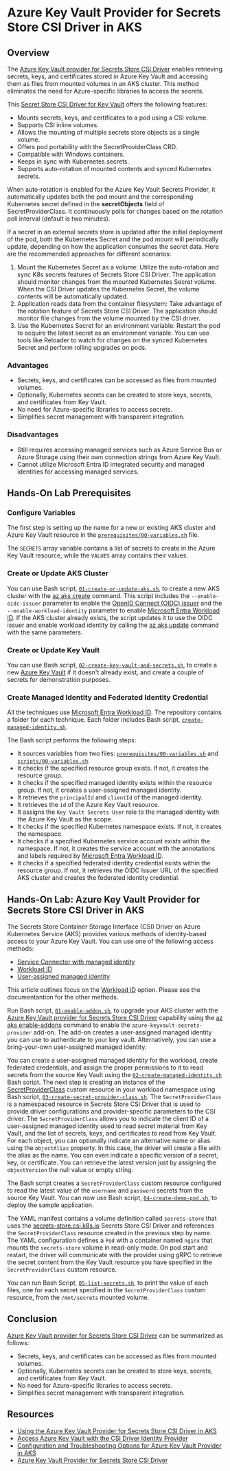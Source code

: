 # Azure Key Vault Provider for Secrets Store CSI Driver in AKS

## Overview

The [Azure Key Vault provider for Secrets Store CSI Driver](https://learn.microsoft.com/azure/aks/csi-secrets-store-driver) enables retrieving secrets, keys, and certificates stored in Azure Key Vault and accessing them as files from mounted volumes in an AKS cluster. This method eliminates the need for Azure-specific libraries to access the secrets.

This [Secret Store CSI Driver for Key Vault](https://github.com/Azure/secrets-store-csi-driver-provider-azure) offers the following features:

- Mounts secrets, keys, and certificates to a pod using a CSI volume.
- Supports CSI inline volumes.
- Allows the mounting of multiple secrets store objects as a single volume.
- Offers pod portability with the SecretProviderClass CRD.
- Compatible with Windows containers.
- Keeps in sync with Kubernetes secrets.
- Supports auto-rotation of mounted contents and synced Kubernetes secrets.

When auto-rotation is enabled for the Azure Key Vault Secrets Provider, it automatically updates both the pod mount and the corresponding Kubernetes secret defined in the **secretObjects** field of SecretProviderClass. It continuously polls for changes based on the rotation poll interval (default is two minutes).

If a secret in an external secrets store is updated after the initial deployment of the pod, both the Kubernetes Secret and the pod mount will periodically update, depending on how the application consumes the secret data. Here are the recommended approaches for different scenarios:

1. Mount the Kubernetes Secret as a volume: Utilize the auto-rotation and sync K8s secrets features of Secrets Store CSI Driver. The application should monitor changes from the mounted Kubernetes Secret volume. When the CSI Driver updates the Kubernetes Secret, the volume contents will be automatically updated.
2. Application reads data from the container filesystem: Take advantage of the rotation feature of Secrets Store CSI Driver. The application should monitor file changes from the volume mounted by the CSI driver.
3. Use the Kubernetes Secret for an environment variable: Restart the pod to acquire the latest secret as an environment variable. You can use tools like Reloader to watch for changes on the synced Kubernetes Secret and perform rolling upgrades on pods.

### Advantages

- Secrets, keys, and certificates can be accessed as files from mounted volumes.
- Optionally, Kubernetes secrets can be created to store keys, secrets, and certificates from Key Vault.
- No need for Azure-specific libraries to access secrets.
- Simplifies secret management with transparent integration.

### Disadvantages

- Still requires accessing managed services such as Azure Service Bus or Azure Storage using their own connection strings from Azure Key Vault.
- Cannot utilize Microsoft Entra ID integrated security and managed identities for accessing managed services.

## Hands-On Lab Prerequisites

### Configure Variables

The first step is setting up the name for a new or existing AKS cluster and Azure Key Vault resource in the [`prerequisites/00-variables.sh`](./artifacts/scripts/prerequisites/00-variables.sh) file.

The `SECRETS` array variable contains a list of secrets to create in the Azure Key Vault resource, while the `VALUES` array contains their values. 

### Create or Update AKS Cluster

You can use Bash script, [`01-create-or-update-aks.sh`](./artifacts/scripts/prerequisites/01-create-or-update-aks.sh), to create a new AKS cluster with the [az aks create](https://learn.microsoft.com/cli/azure/aks?view=azure-cli-latest#az-aks-create) command. This script includes the `--enable-oidc-issuer` parameter to enable the [OpenID Connect (OIDC) issuer](https://learn.microsoft.com/azure/aks/use-oidc-issuer) and the `--enable-workload-identity` parameter to enable [Microsoft Entra Workload ID](https://learn.microsoft.com/azure/aks/workload-identity-overview). If the AKS cluster already exists, the script updates it to use the OIDC issuer and enable workload identity by calling the [az aks update](https://learn.microsoft.com/cli/azure/aks?view=azure-cli-latest#az-aks-update) command with the same parameters.

### Create or Update Key Vault

You can use Bash script, [`02-create-key-vault-and-secrets.sh`](./artifacts/scripts/prerequisites/02-create-key-vault-and-secrets.sh), to create a new [Azure Key Vault](https://learn.microsoft.com/azure/key-vault/general/basic-concepts) if it doesn't already exist, and create a couple of secrets for demonstration purposes.

### Create Managed Identity and Federated Identity Credential

All the techniques use [Microsoft Entra Workload ID](https://learn.microsoft.com/azure/aks/workload-identity-overview). The repository contains a folder for each technique. Each folder includes Bash script, [`create-managed-identity.sh`](./artifacts/scripts/02-create-managed-identity.sh).

The Bash script performs the following steps:

- It sources variables from two files:  [`prerequisites/00-variables.sh`](./artifacts/scripts/prerequisites/00-variables.sh) and [`scripts/00-variables.sh`](./artifacts/scripts/00-variables.sh).
- It checks if the specified resource group exists. If not, it creates the resource group.
- It checks if the specified managed identity exists within the resource group. If not, it creates a user-assigned managed identity.
- It retrieves the `principalId` and `clientId` of the managed identity.
- It retrieves the `id` of the Azure Key Vault resource.
- It assigns the `Key Vault Secrets User` role to the managed identity with the Azure Key Vault as the scope.
- It checks if the specified Kubernetes namespace exists. If not, it creates the namespace.
- It checks if a specified Kubernetes service account exists within the namespace. If not, it creates the service account with the annotations and labels required by [Microsoft Entra Workload ID](https://learn.microsoft.com/azure/aks/workload-identity-overview).
- It checks if a specified federated identity credential exists within the resource group. If not, it retrieves the OIDC Issuer URL of the specified AKS cluster and creates the federated identity credential.

## Hands-On Lab: Azure Key Vault Provider for Secrets Store CSI Driver in AKS

The Secrets Store Container Storage Interface (CSI) Driver on Azure Kubernetes Service (AKS) provides various methods of identity-based access to your Azure Key Vault. You can use one of the following access methods:

- [Service Connector with managed identity](https://learn.microsoft.com/azure/aks/csi-secrets-store-identity-access?tabs=azure-portal&pivots=access-with-service-connector#create-a-service-connection-in-aks-with-service-connector)
- [Workload ID](https://learn.microsoft.com/azure/aks/csi-secrets-store-identity-access?tabs=azure-portal&pivots=access-with-a-microsoft-entra-workload-identity#create-a-service-connection-in-aks-with-service-connector)
- [User-assigned managed identity](https://learn.microsoft.com/azure/aks/csi-secrets-store-identity-access?tabs=azure-portal&pivots=access-with-a-user-assigned-managed-identity#create-a-service-connection-in-aks-with-service-connector)

This article outlines focus on the [Workload ID](https://learn.microsoft.com/azure/aks/csi-secrets-store-identity-access?tabs=azure-portal&pivots=access-with-a-microsoft-entra-workload-identity#create-a-service-connection-in-aks-with-service-connector) option. Please see the documentantion for the other methods.

Run Bash script, [`01-enable-addon.sh`](./artifacts/scripts/01-enable-addon.sh), to upgrade your AKS cluster with the [Azure Key Vault provider for Secrets Store CSI Driver](https://learn.microsoft.com/azure/aks/csi-secrets-store-driver) capability using the [az aks enable-addons](https://learn.microsoft.com/cli/azure/aks#az-aks-enable-addons) command to enable the `azure-keyvault-secrets-provider` add-on. The add-on creates a user-assigned managed identity you can use to authenticate to your key vault. Alternatively, you can use a bring-your-own user-assigned managed identity.

You can create a user-assigned managed identity for the workload, create federated credentials, and assign the proper permissions to it to read secrets from the source Key Vault using the [`02-create-managed-identity.sh`](./artifacts/scripts/02-create-managed-identity.sh) Bash script. The next step is creating an instance of the [SecretProviderClass](https://learn.microsoft.com/azure/aks/aksarc/secrets-store-csi-driver#create-and-apply-your-own-secretproviderclass-object) custom resource in your workload namespace using Bash script, [`03-create-secret-provider-class.sh`](./artifacts/scripts/03-create-secret-provider-class.sh). The `SecretProviderClass` is a namespaced resource in Secrets Store CSI Driver that is used to provide driver configurations and provider-specific parameters to the CSI driver. The `SecretProviderClass` allows you to indicate the client ID of a user-assigned managed identity used to read secret material from Key Vault, and the list of secrets, keys, and certificates to read from Key Vault. For each object, you can optionally indicate an alternative name or alias using the `objectAlias` property. In this case, the driver will create a file with the alias as the name. You can even indicate a specific version of a secret, key, or certificate. You can retrieve the latest version just by assigning the `objectVersion` the null value or empty string.

The Bash script creates a `SecretProviderClass` custom resource configured to read the latest value of the `username` and `password` secrets from the source Key Vault. You can now use Bash script, [`04-create-demo-pod.sh`](./artifacts/scripts/04-create-demo-pod.sh), to deploy the sample application.

The YAML manifest contains a volume definition called `secrets-store` that uses the [secrets-store.csi.k8s.io](https://secrets-store-csi-driver.sigs.k8s.io/) Secrets Store CSI Driver and references the `SecretProviderClass` resource created in the previous step by name. The YAML configuration defines a `Pod` with a container named `nginx` that mounts the `secrets-store` volume in read-only mode. On pod start and restart, the driver will communicate with the provider using gRPC to retrieve the secret content from the Key Vault resource you have specified in the `SecretProviderClass` custom resource.

You can run Bash Script, [`05-list-secrets.sh`](./artifacts/scripts/05-list-secrets.sh), to print the value of each files, one for each secret specified in the `SecretProviderClass` custom resource, from the `/mnt/secrets` mounted volume.

## Conclusion

[Azure Key Vault provider for Secrets Store CSI Driver](https://learn.microsoft.com/azure/aks/csi-secrets-store-driver) can be summarized as follows:
  - Secrets, keys, and certificates can be accessed as files from mounted volumes.
  - Optionally, Kubernetes secrets can be created to store keys, secrets, and certificates from Key Vault.
  - No need for Azure-specific libraries to access secrets.
  - Simplifies secret management with transparent integration.

## Resources

- [Using the Azure Key Vault Provider for Secrets Store CSI Driver in AKS](https://learn.microsoft.com/azure/aks/csi-secrets-store-driver)
- [Access Azure Key Vault with the CSI Driver Identity Provider](https://learn.microsoft.com/azure/aks/csi-secrets-store-identity-access?tabs=azure-portal&pivots=access-with-service-connector)
- [Configuration and Troubleshooting Options for Azure Key Vault Provider in AKS](https://learn.microsoft.com/azure/aks/csi-secrets-store-configuration-options)
- [Azure Key Vault Provider for Secrets Store CSI Driver](https://github.com/Azure/secrets-store-csi-driver-provider-azure)
